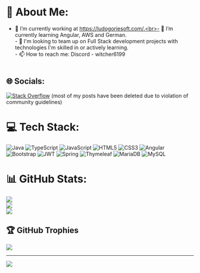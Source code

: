 # 💫 About Me:
- 🔭 I’m currently working at https://ludogoriesoft.com/.<br>- 🌱 I’m currently learning Angular, AWS and German.<br>- 👯 I'm looking to team up on Full Stack development projects with technologies I'm skilled in or actively learning.<br>- 📫 How to reach me: Discord - witcher6199<br><br>


## 🌐 Socials:
[![Stack Overflow](https://img.shields.io/badge/-Stackoverflow-FE7A16?logo=stack-overflow&logoColor=white)](https://stackoverflow.com/users/26511456) 
(most of my posts have been deleted due to violation of community guidelines)

# 💻 Tech Stack:
![Java](https://img.shields.io/badge/java-%23ED8B00.svg?style=for-the-badge&logo=openjdk&logoColor=white) ![TypeScript](https://img.shields.io/badge/typescript-%23007ACC.svg?style=for-the-badge&logo=typescript&logoColor=white) ![JavaScript](https://img.shields.io/badge/javascript-%23323330.svg?style=for-the-badge&logo=javascript&logoColor=%23F7DF1E) ![HTML5](https://img.shields.io/badge/html5-%23E34F26.svg?style=for-the-badge&logo=html5&logoColor=white) ![CSS3](https://img.shields.io/badge/css3-%231572B6.svg?style=for-the-badge&logo=css3&logoColor=white) ![Angular](https://img.shields.io/badge/angular-%23DD0031.svg?style=for-the-badge&logo=angular&logoColor=white) ![Bootstrap](https://img.shields.io/badge/bootstrap-%238511FA.svg?style=for-the-badge&logo=bootstrap&logoColor=white) ![JWT](https://img.shields.io/badge/JWT-black?style=for-the-badge&logo=JSON%20web%20tokens) ![Spring](https://img.shields.io/badge/spring-%236DB33F.svg?style=for-the-badge&logo=spring&logoColor=white) ![Thymeleaf](https://img.shields.io/badge/Thymeleaf-%23005C0F.svg?style=for-the-badge&logo=Thymeleaf&logoColor=white) ![MariaDB](https://img.shields.io/badge/MariaDB-003545?style=for-the-badge&logo=mariadb&logoColor=white) ![MySQL](https://img.shields.io/badge/mysql-4479A1.svg?style=for-the-badge&logo=mysql&logoColor=white)
# 📊 GitHub Stats:
![](https://github-readme-stats.vercel.app/api?username=GeorgiStoyanovAtanasov&theme=dark&hide_border=false&include_all_commits=false&count_private=false)<br/>
![](https://nirzak-streak-stats.vercel.app/?user=GeorgiStoyanovAtanasov&theme=dark&hide_border=false)<br/>
![](https://github-readme-stats.vercel.app/api/top-langs/?username=GeorgiStoyanovAtanasov&theme=dark&hide_border=false&include_all_commits=false&count_private=false&layout=compact)

## 🏆 GitHub Trophies
![](https://github-profile-trophy.vercel.app/?username=GeorgiStoyanovAtanasov&theme=radical&no-frame=false&no-bg=true&margin-w=4)

---
[![](https://visitcount.itsvg.in/api?id=GeorgiStoyanovAtanasov&icon=0&color=0)](https://visitcount.itsvg.in)

<!-- Proudly created with GPRM ( https://gprm.itsvg.in ) -->

